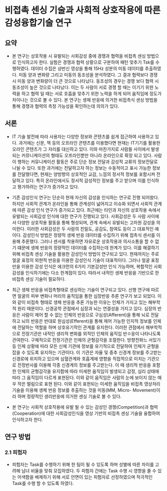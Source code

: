 # 비접촉 센싱 기술과 사회적 상호작용에 따른 감성융합기술 연구
## 요약
* 본 연구는 상호작용 시 유발되는 사회감성 중에 경쟁과 협력을 비접촉 센싱 방법으로 인식하고자 한다.
실험은 경쟁과 협력 상황으로 구분하여 패턴 맞추기 Tsk를 수행하였다.
데이터 수집은 상반신 영상을 통해 15Hz 성분의 미동 데이터를 추출하였다.
미동 양과 변화량 그리고 미동의 동조성을 분석하였다.
그 결과 협력보다 경쟁 시 미동 양과 변화량이 더 큰 것으로 나타났다.
동조성의 경우는 경쟁 보다 협력 시 동조성이 높은 것으로 나타났다.
이는 두 사람이 서로 경쟁 할 때는 이기기 위한 노력을 하고 협력 일 때는 서로 호흡을 맞추기 위한 노력을 하게 되어 움직임에 정도가 차이나는 것으로 볼 수 있다.
본 연구는 생체 반응에 의거한 비접촉식 센싱 방법을 통해 경쟁과 협력의 측정 가능성을 확인하는데 의의가 있다.


## 서론
* IT 기술 발전에 따라 사용자는 다양한 정보와 콘텐츠를 쉽게 접근하여 사용하고 있다.
과거에는 신문, 책 등의 오프라인 콘텐츠를 이용했다면 현재는 IT기기를 활용한 오라인 콘텐츠가 그 자리를 대신하고 있다.
이와 마찬가지로 사람들 사이에서 발생 되는 커뮤니케이션의 형태도 오프라인뿐만 아니라 온라인으로 확장 되고 있다.
사람이 행하는 커뮤니케이션 활동은 주로 단순 정보 전달과 감성적 교류의 정보전달로 나뉠 수 있다.
또한 과거에는 전달하고자 하는 정보는 수동적이고 표시 가능한 정보를 전달했다면, 현재는 양방향의 상호적인 교감, 느낌의 정서적 정보를 포함시켜 전달하고 있다.
특히 온라인에서도 정서적 감성적인 정보를 주고 받으며 이를 인식하고 평가하려는 연구가 증가하고 있다.

* 기존 감성인식 연구는 단순히 현재 자신의 감성을 인식하는 연구로 진행 되어왔다.
하지만 사회적 관계가 온라인을 통해 관계성이 넓어지고 이슈화 되면서 사회적 관계에 따른 감성 인식 연구가 증가되고 있다.
최근에는 타인과 자신의 상호작용 속에서 유발되는 사회감성 인식에 대한 연구가 진행되고 있다.
사회감성은 두 사람 사이에서 다양한 상호작용 활동을 통해 형성되며, 관계 속에서 유발되는 고차원 감성을 의미한다.
이러한 사회감성은 두 사람의 친밀도, 공감도, 참여도 등이 그 대표적인 예이다.
감성인식 방법은 정량적 생체 반응 데이터를 수집하기 위해 접촉식 센서를 이용해 추론했다.
그러나 센서를 착용하면 자유로운 상호작용과 의사소통을 할 수 없기 떄문에 생체 반응의 정량적인 데이터를 수집하는데 한계가 있다.
이를 해결하기 위해 비접촉 센싱 기술을 활용한 감성인식 방법이 연구되고 있다.
현재까지는 주로 얼굴 표정의 외현적 반응을 이용한 감성인식 기술이 대표적이다.
그러나 얼굴 표정만을 이용한 감성 인식은 에크먼의 6가지 기본감성만 인식 가능하며, 복합적인 사회감성을 인식하기에는 다소 한계점이 있다.
따라서 내적인 생체 반응을 기반으로 한 비접촉 센싱 기술이 필요하다.

* 최근 생체 반응을 비접촉형태로 센싱하는 기술이 연구되고 있다.
선행 연구에 따르면 얼굴의 피부 변화나 머리의 움직임을 통한 심장반응 추론 연구가 보고 되었다.
이와 같이 비접촉 형태로 생체 반응을 추론 가능한 이유는 인체가 가지고 있는 해부학적 원리 때문이다.
신경공학 관점에서 심장과 뇌는 연결성을 가지고 있다.
심장의 반응은 사람이 제어 할 수 없는 인체의 반응으로 구심성(Afferent)을 통해 뇌로 전달하고 뇌의 반응은 반대로 원심성(Efferent)을 통해 제어 가능한 인지적 정보를 인체에 전달하는 역할을 하며 상호유기적인 관계를 유지한다.
이러한 관점에서 해부학적으로 전정기관은 내적인 생리적 변화를 외적인 인체의 움직임 반ㅇ응이 나타나도록 관여한다.
구체적으로 전정기관은 인체의 균형감각을 조절한다.
방향전화느 서있기 등 인체 상황에 따라 모든 신체 기관에 정보를 유기적으로 전달하여 인체가 균형을 잡을 수 있도록 유지하는 기관이다.
이 기관은 자율 및 중추 신경계 정보를 주고받는 신경로에 위치하고 있으며 심혈관계와 호흡계에 영향을 직접적으로 미치는 기관으로 전정반사를 이용해 각종 신경계의 정보를 주고받는다.
이 때 생리적 반응을 포함한 인체의 균형감각을 유지함에 따라 미세한 움직임이 발생되고 감정, 심리 상태에 따라 그 움직임이 다르게 표현된다.
이와 같이 움직임은 사람의 눈에 보이지 않는 매우 작은 떨림으로 표현 된다.
이와 같이 표현되는 미세한 움직임을 비접촉 영상처리 기술을 이용해 생체 반응 정보를 추출하는 것을 미동(MM, Micro- Movement)이라 하며 정량적인 생리반응에 의거한 센싱 기술로 볼 수 있다.

* 본 연구는 사회적 상호작용에 유발 될 수 있는 감성인 경쟁(Competition)과 협력(Cooperation)에 대한 사회감성인식을 영상 기반의 비접촉 센싱 기술을 융합하여 인식하고자 한다.


## 연구 방법
### 2.1 피험자
* 피험자는 Task를 수행하기 위해 한 팀이 될 수 있도록 하며 성별에 따른 차이를 고려해 남녀 비율을 맞춰 모집하였다.
두 피험자 간에는 Task 수행 시 영향을 줄 수 있는 어색함을 배제하기 위해 서로 안면이 있는 피험자로 선정하였으며 적극적인 Task를 수행 할 수 있도록 하였다.
